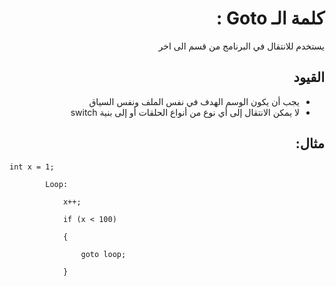 <div dir=rtl>

# كلمة الـ Goto :

يستخدم للانتقال في البرنامج من قسم الى اخر 

##  القيود
-  يجب أن يكون الوسم الهدف في نفس الملف ونفس السياق 
- لا يمكن  الانتقال إلى أي نوع من أنواع الحلقات أو إلى بنية switch

 ## مثال: 
 
<div dir=ltr>

```
int x = 1;

        Loop:

            x++;

            if (x < 100)

            {

                goto loop;

            }
```
</div>

</div>
